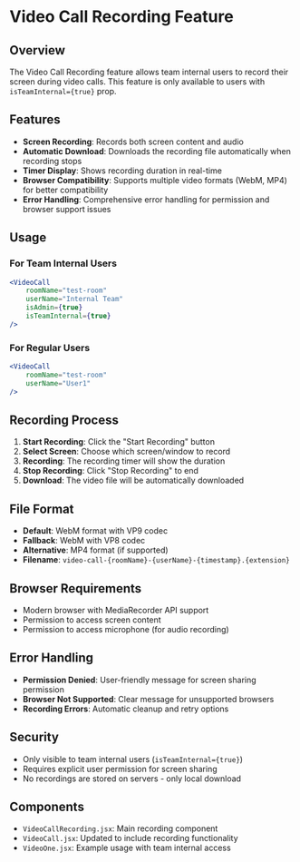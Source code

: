 # Video Call Recording Feature

## Overview
The Video Call Recording feature allows team internal users to record their screen during video calls. This feature is only available to users with `isTeamInternal={true}` prop.

## Features
- **Screen Recording**: Records both screen content and audio
- **Automatic Download**: Downloads the recording file automatically when recording stops
- **Timer Display**: Shows recording duration in real-time
- **Browser Compatibility**: Supports multiple video formats (WebM, MP4) for better compatibility
- **Error Handling**: Comprehensive error handling for permission and browser support issues

## Usage

### For Team Internal Users
```jsx
<VideoCall 
    roomName="test-room" 
    userName="Internal Team" 
    isAdmin={true} 
    isTeamInternal={true} 
/>
```

### For Regular Users
```jsx
<VideoCall 
    roomName="test-room" 
    userName="User1" 
/>
```

## Recording Process
1. **Start Recording**: Click the "Start Recording" button
2. **Select Screen**: Choose which screen/window to record
3. **Recording**: The recording timer will show the duration
4. **Stop Recording**: Click "Stop Recording" to end
5. **Download**: The video file will be automatically downloaded

## File Format
- **Default**: WebM format with VP9 codec
- **Fallback**: WebM with VP8 codec
- **Alternative**: MP4 format (if supported)
- **Filename**: `video-call-{roomName}-{userName}-{timestamp}.{extension}`

## Browser Requirements
- Modern browser with MediaRecorder API support
- Permission to access screen content
- Permission to access microphone (for audio recording)

## Error Handling
- **Permission Denied**: User-friendly message for screen sharing permission
- **Browser Not Supported**: Clear message for unsupported browsers
- **Recording Errors**: Automatic cleanup and retry options

## Security
- Only visible to team internal users (`isTeamInternal={true}`)
- Requires explicit user permission for screen sharing
- No recordings are stored on servers - only local download

## Components
- `VideoCallRecording.jsx`: Main recording component
- `VideoCall.jsx`: Updated to include recording functionality
- `VideoOne.jsx`: Example usage with team internal access 